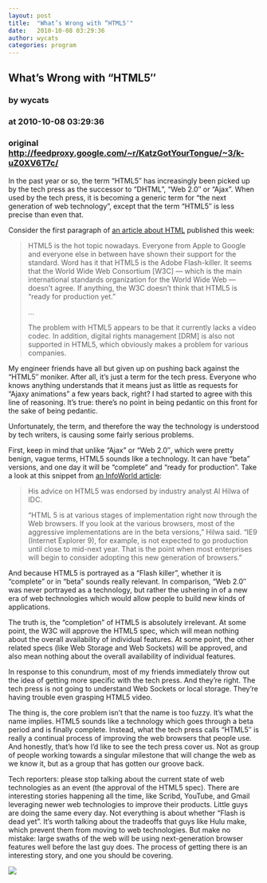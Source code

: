 ```yaml
---
layout: post
title:  "What’s Wrong with “HTML5″"
date:   2010-10-08 03:29:36
author: wycats
categories: program
---
```


## What’s Wrong with “HTML5″
### by wycats
### at 2010-10-08 03:29:36
### original <http://feedproxy.google.com/~r/KatzGotYourTongue/~3/k-uZ0XV6T7c/>

<p>In the past year or so, the term “HTML5″ has increasingly been picked up by the tech press as the successor to “DHTML”, “Web 2.0″ or “Ajax”. When used by the tech press, it is becoming a generic term for “the next generation of web technology”, except that the term “HTML5″ is less precise than even that.</p>
<p>Consider the first paragraph of <a href="http://erictric.com/2010/10/07/w3c-says-html5-is-not-ready-for-production-yet/">an article about HTML</a> published this week:</p>
<blockquote><p>HTML5 is the hot topic nowadays. Everyone from Apple to Google and everyone else in between have shown their support for the standard. Word has it that HTML5 is the Adobe Flash-killer. It seems that the World Wide Web Consortium [W3C] — which is the main international standards organization for the World Wide Web — doesn’t agree. If anything, the W3C doesn’t think that HTML5 is “ready for production yet.”</p>
<p>…</p>
<p>The problem with HTML5 appears to be that it currently lacks a video codec. In addition, digital rights management [DRM] is also not supported in HTML5, which obviously makes a problem for various companies.</p></blockquote>
<p>My engineer friends have all but given up on pushing back against the “HTML5″ moniker. After all, it’s just a term for the tech press. Everyone who knows anything understands that it means just as little as requests for “Ajaxy animations” a few years back, right? I had started to agree with this line of reasoning. It’s true: there’s no point in being pedantic on this front for the sake of being pedantic.</p>
<p>Unfortunately, the term, and therefore the way the technology is understood by tech writers, is causing some fairly serious problems.</p>
<p>First, keep in mind that unlike “Ajax” or “Web 2.0″, which were pretty benign, vague terms, HTML5 sounds like a technology. It can have “beta” versions, and one day it will be “complete” and “ready for production”. Take a look at this snippet from <a href="http://www.infoworld.com/d/developer-world/w3c-hold-html5-in-websites-041">an InfoWorld article</a>:</p>
<blockquote><p>His advice on HTML5 was endorsed by industry analyst Al Hilwa of IDC.</p>
<p>“HTML 5 is at various stages of implementation right now through the Web browsers. If you look at the various browsers, most of the aggressive implementations are in the beta versions,” Hilwa said. “IE9 (Internet Explorer 9), for example, is not expected to go production until close to mid-next year. That is the point when most enterprises will begin to consider adopting this new generation of browsers.”</p></blockquote>
<p>And because HTML5 is portrayed as a “Flash killer”, whether it is “complete” or in “beta” sounds really relevant. In comparison, “Web 2.0″ was never portrayed as a technology, but rather the ushering in of a new era of web technologies which would allow people to build new kinds of applications.</p>
<p>The truth is, the “completion” of HTML5 is absolutely irrelevant. At some point, the W3C will approve the HTML5 spec, which will mean nothing about the overall availability of individual features. At some point, the other related specs (like Web Storage and Web Sockets) will be approved, and also mean nothing about the overall availability of individual features.</p>
<p>In response to this conundrum, most of my friends immediately throw out the idea of getting more specific with the tech press. And they’re right. The tech press is not going to understand Web Sockets or local storage. They’re having trouble even grasping HTML5 video.</p>
<p>The thing is, the core problem isn’t that the name is too fuzzy. It’s what the name implies. HTML5 sounds like a technology which goes through a beta period and is finally complete. Instead, what the tech press calls “HTML5″ is really a continual process of improving the web browsers that people use. And honestly, that’s how I’d like to see the tech press cover us. Not as group of people working towards a singular milestone that will change the web as we know it, but as a group that has gotten our groove back.</p>
<p>Tech reporters: please stop talking about the current state of web technologies as an event (the approval of the HTML5 spec). There are interesting stories happening all the time, like Scribd, YouTube, and Gmail leveraging newer web technologies to improve their products. Little guys are doing the same every day. Not everything is about whether “Flash is dead yet”. It’s worth talking about the tradeoffs that guys like Hulu make, which prevent them from moving to web technologies. But make no mistake: large swaths of the web will be using next-generation browser features well before the last guy does. The process of getting there is an interesting story, and one you should be covering.</p>

<div>
<a href="http://feeds.feedburner.com/~ff/KatzGotYourTongue?a=k-uZ0XV6T7c:OZjPNvWB3ag:yIl2AUoC8zA"><img src="http://feeds.feedburner.com/~ff/KatzGotYourTongue?d=yIl2AUoC8zA" border="0"></a>
</div><img src="http://feeds.feedburner.com/~r/KatzGotYourTongue/~4/k-uZ0XV6T7c" height="1" width="1">